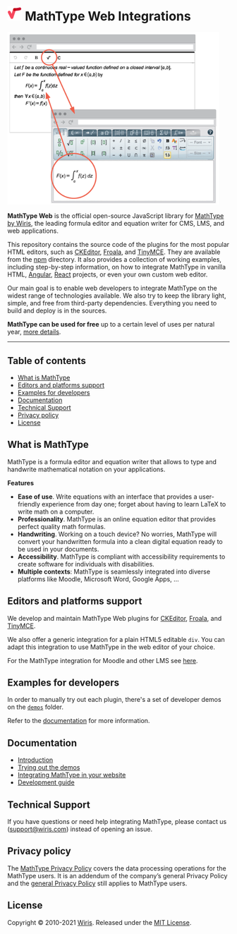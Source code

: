 # ![MathType logo](resources/img/mathtype_logo.png) MathType Web Integrations

<img src="resources/img/wiris_plugin_example.png" alt="Wiris MathType plugin example" width="40%" style="min-width: 480px"/>

**MathType Web** is the official open-source JavaScript library for [MathType by Wiris], the leading formula editor and equation writer for CMS, LMS, and web applications.

This repository contains the source code of the plugins for the most popular HTML editors, such as [CKEditor], [Froala], and [TinyMCE]. They are available from the [npm](https://www.npmjs.com/~wiris) directory. It also provides a collection of working examples, including step-by-step information, on how to integrate MathType in vanilla HTML, [Angular], [React] projects, or even your own custom web editor.

Our main goal is to enable web developers to integrate MathType on the widest range of technologies available. We also try to keep the library light, simple, and free from third-party dependencies. Everything you need to build and deploy is in the sources.

**MathType can be used for free** up to a certain level of uses per natural year,  [more details](https://www.wiris.com/en/pricing/).

[MathType by Wiris]: https://www.wiris.com/en/mathtype/

[CKEditor]: https://ckeditor.com/
[Froala]: https://froala.com/
[TinyMCE]: https://www.tiny.cloud/tinymce/

[Angular]: https://angular.io/
[React]: https://reactjs.org/

---

## Table of contents

- [What is MathType](#what-is-mathtype)
- [Editors and platforms support](#editors-and-platforms-support)
- [Examples for developers](#examples-for-developers)
- [Documentation](#documentation)
- [Technical Support](#technical-support)
- [Privacy policy](#privacy-policy)
- [License](#license)

## What is MathType

MathType is a formula editor and equation writer that allows to type and handwrite mathematical notation on your applications. 

**Features**

- **Ease of use**. Write equations with an interface that provides a user-friendly experience from day one; forget about having to learn LaTeX to write math on a computer.
- **Professionality**. MathType is an online equation editor that provides perfect quality math formulas.
- **Handwriting**. Working on a touch device? No worries, MathType will convert your handwritten formula into a clean digital equation ready to be used in your documents.
- **Accessibility**. MathType is compliant with accessibility requirements to create software for individuals with disabilities.
- **Multiple contexts**: MathType is seamlessly integrated into diverse platforms like Moodle, Microsoft Word, Google Apps, ...

## Editors and platforms support

We develop and maintain MathType Web plugins for [CKEditor], [Froala], and [TinyMCE].

We also offer a generic integration for a plain HTML5 editable `div`.
You can adapt this integration to use MathType in the web editor of your choice.

For the MathType integration for Moodle and other LMS see [here](https://www.wiris.com/es/solutions/education/).

## Examples for developers

In order to manually try out each plugin, there's a set of developer demos on the [`demos`](demos) folder.

Refer to the [documentation](docs/demos/README.md) for more information.

## Documentation

- [Introduction](docs/README.md)
- [Trying out the demos](docs/demos/README.md)
- [Integrating MathType in your website](docs/integration/README.md)
- [Development guide](docs/development/README.md)

## Technical Support

If you have questions or need help integrating MathType, please contact us ([support@wiris.com](mailto:support@wiris.com)) instead of opening an issue.

## Privacy policy

The [MathType Privacy Policy](http://www.wiris.com/mathtype/privacy-policy) covers the data processing operations for the MathType users. It is an addendum of the company’s general Privacy Policy and the [general Privacy Policy](https://wiris.com/en/privacy-policy) still applies to MathType users.

## License

Copyright © 2010-2021 [Wiris](http://www.wiris.com). Released under the [MIT License](LICENSE).
